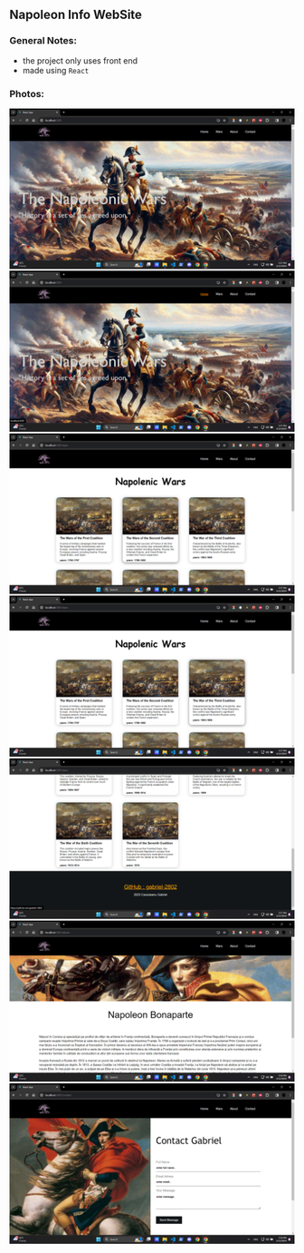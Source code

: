 ## Napoleon Info WebSite

### General Notes:
* the project only uses front end
* made using `React`


### Photos:
![website pictures](readme_photos/Screenshot%20(83).png)
![website pictures](readme_photos/Screenshot%20(84).png)
![website pictures](readme_photos/Screenshot%20(85).png)
![website pictures](readme_photos/Screenshot%20(86).png)
![website pictures](readme_photos/Screenshot%20(87).png)
![website pictures](readme_photos/Screenshot%20(88).png)
![website pictures](readme_photos/Screenshot%20(89).png)